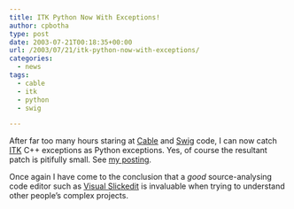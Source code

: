```yaml
---
title: ITK Python Now With Exceptions!
author: cpbotha
type: post
date: 2003-07-21T00:18:35+00:00
url: /2003/07/21/itk-python-now-with-exceptions/
categories:
  - news
tags:
  - cable
  - itk
  - python
  - swig

---
```

After far too many hours staring at [Cable][1] and [Swig][2] code, I can now catch [ITK][3] C++ exceptions as Python exceptions. Yes, of course the resultant patch is pitifully small. See [my posting][4].

Once again I have come to the conclusion that a _good_ source-analysing code editor such as [Visual Slickedit][5] is invaluable when trying to understand other people’s complex projects.

 [1]: http://public.kitware.com/Cable/HTML/Index.html
 [2]: http://www.swig.org/
 [3]: http://www.itk.org/
 [4]: http://www.itk.org/pipermail/insight-users/2003-July/004316.html
 [5]: http://www.slickedit.com/
